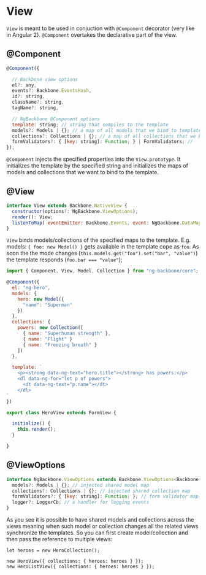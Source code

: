 # View

`View` is meant to be used in conjuction with `@Component` decorator (very like in Angular 2). `@Component` overtakes the
declarative part of the view.

## @Component

```javascript
@Component({

  // Backbone view options
  el?: any,
  events?: Backbone.EventsHash,
  id?: string,
  className?: string,
  tagName?: string,

  // NgBackbone @Component options
  template: string; // string that compiles to the template
  models?: Models | {}; // a map of all models that we bind to template scope
  collections?: Collections | {}; // a map of all collections that we bind to template scope
  formValidators?: { [key: string]: Function; } | FormValidators; //
});
```

`@Component` injects the specified properties into the `View.prototype`. It initializes the template by the specified string and
initializes the maps of models and collections that we want to bind to the template.

## @View

```javascript
interface View extends Backbone.NativeView {
  constructor(options?: NgBackbone.ViewOptions);
  render(): View;
  listenToMap( eventEmitter: Backbone.Events, event: NgBackbone.DataMap ): View;
}

```

`View`  binds models/collections of the specified maps to the template. E.g. models: `{ foo: new Model() }` gets
available in the template cope as `foo`. As soon the the mode changes (`this.models.get("foo").set("bar", "value")`) the template
responds (`foo.bar === "value"`);

```javascript
import { Component, View, Model, Collection } from "ng-backbone/core";

@Component({
  el: "ng-hero",
  models: {
    hero: new Model({
      "name": "Superman"
    })
  },
  collections: {
    powers: new Collection([
      { name: "Superhuman strength" },
      { name: "Flight" }
      { name: "Freezing breath" }
    ])
  },

  template: `
    <p><strong data-ng-text="hero.title"></strong> has powers:</p>
    <dl data-ng-for="let p of powers">
      <dt data-ng-text="p.name"></dt>
    </dl>
`
})

export class HeroView extends FormView {

  initialize() {
    this.render();
  }

}

```

## @ViewOptions

```javascript
interface NgBackbone.ViewOptions extends Backbone.ViewOptions<Backbone.Model> {
  models?: Models | {}; // injected shared model map
  collections?: Collections | {}; // injected shared collection map
  formValidators?: { [key: string]: Function; }; // form validator map
  logger?: LoggerCb; // a handler for logging events
}
```

As you see it is possible to have shared models and collections across the views meaning when such model or collection changes
all the related views synchronize the templates. So you can first create model/collection and then pass the reference to multiple views:

```
let heroes = new HeroCollection();

new HeroView({ collections: { heroes: heroes } });
new HeroListView({ collections: { heroes: heroes } });
```